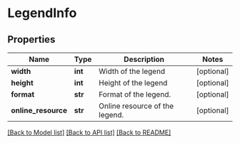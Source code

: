 # LegendInfo

## Properties
Name | Type | Description | Notes
------------ | ------------- | ------------- | -------------
**width** | **int** | Width of the legend | [optional] 
**height** | **int** | Height of the legend | [optional] 
**format** | **str** | Format of the legend. | [optional] 
**online_resource** | **str** | Online resource of the legend. | [optional] 

[[Back to Model list]](../README.md#documentation-for-models) [[Back to API list]](../README.md#documentation-for-api-endpoints) [[Back to README]](../README.md)

